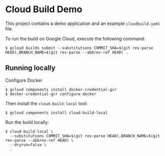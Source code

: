 # Cloud Build Demo

This project contains a demo application and an example `cloudbuild.yaml` file.

To run the build on Google Cloud, execute the following command:

```
$ gcloud builds submit --substitutions COMMIT_SHA=$(git rev-parse HEAD),BRANCH_NAME=$(git rev-parse --abbrev-ref HEAD) .
```

## Running locally

Configure Docker

```
$ gcloud components install docker-credential-gcr
$ docker-credential-gcr configure-docker
```

Then install the `cloud-build-local` tool:

```
$ gcloud components install cloud-build-local
```

Run the build locally:

```
$ cloud-build-local \
  --substitutions COMMIT_SHA=$(git rev-parse HEAD),BRANCH_NAME=$(git rev-parse --abbrev-ref HEAD) \
  --dryrun=false \
  .
```